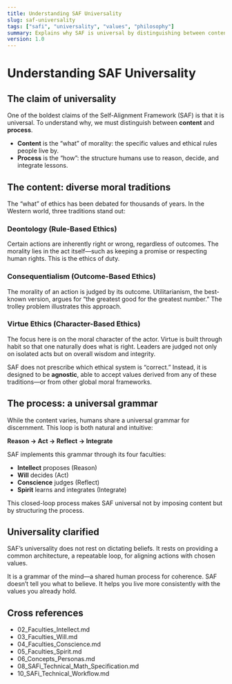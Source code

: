 ```yaml
---
title: Understanding SAF Universality
slug: saf-universality
tags: ["safi", "universality", "values", "philosophy"]
summary: Explains why SAF is universal by distinguishing between content (values) and process (the faculties’ closed-loop grammar).
version: 1.0
---
```


# Understanding SAF Universality

## The claim of universality
One of the boldest claims of the Self-Alignment Framework (SAF) is that it is universal. To understand why, we must distinguish between **content** and **process**.

- **Content** is the “what” of morality: the specific values and ethical rules people live by.  
- **Process** is the “how”: the structure humans use to reason, decide, and integrate lessons.

## The content: diverse moral traditions
The “what” of ethics has been debated for thousands of years. In the Western world, three traditions stand out:  

### Deontology (Rule-Based Ethics)
Certain actions are inherently right or wrong, regardless of outcomes. The morality lies in the act itself—such as keeping a promise or respecting human rights. This is the ethics of duty.  

### Consequentialism (Outcome-Based Ethics)
The morality of an action is judged by its outcome. Utilitarianism, the best-known version, argues for “the greatest good for the greatest number.” The trolley problem illustrates this approach.  

### Virtue Ethics (Character-Based Ethics)
The focus here is on the moral character of the actor. Virtue is built through habit so that one naturally does what is right. Leaders are judged not only on isolated acts but on overall wisdom and integrity.  

SAF does not prescribe which ethical system is “correct.” Instead, it is designed to be **agnostic**, able to accept values derived from any of these traditions—or from other global moral frameworks.

## The process: a universal grammar
While the content varies, humans share a universal grammar for discernment. This loop is both natural and intuitive:  

**Reason → Act → Reflect → Integrate**  

SAF implements this grammar through its four faculties:  

- **Intellect** proposes (Reason)  
- **Will** decides (Act)  
- **Conscience** judges (Reflect)  
- **Spirit** learns and integrates (Integrate)  

This closed-loop process makes SAF universal not by imposing content but by structuring the process.

## Universality clarified
SAF’s universality does not rest on dictating beliefs. It rests on providing a common architecture, a repeatable loop, for aligning actions with chosen values.  

It is a grammar of the mind—a shared human process for coherence. SAF doesn’t tell you what to believe. It helps you live more consistently with the values you already hold.

## Cross references
- 02_Faculties_Intellect.md  
- 03_Faculties_Will.md  
- 04_Faculties_Conscience.md  
- 05_Faculties_Spirit.md  
- 06_Concepts_Personas.md  
- 08_SAFi_Technical_Math_Specification.md  
- 10_SAFi_Technical_Workflow.md  
